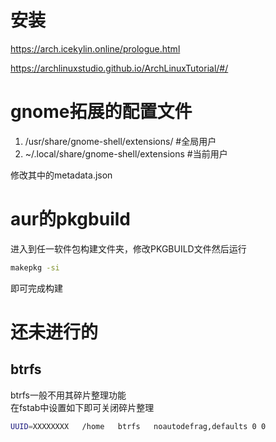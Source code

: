 # 安装

https://arch.icekylin.online/prologue.html

https://archlinuxstudio.github.io/ArchLinuxTutorial/#/

# gnome拓展的配置文件

1. /usr/share/gnome-shell/extensions/  #全局用户
2. ~/.local/share/gnome-shell/extensions #当前用户

修改其中的metadata.json

# aur的pkgbuild

进入到任一软件包构建文件夹，修改PKGBUILD文件然后运行
```bash
makepkg -si
```
即可完成构建

# 还未进行的

## btrfs
btrfs一般不用其碎片整理功能\
在fstab中设置如下即可关闭碎片整理
```bash
UUID=XXXXXXXX   /home   btrfs   noautodefrag,defaults 0 0
```
